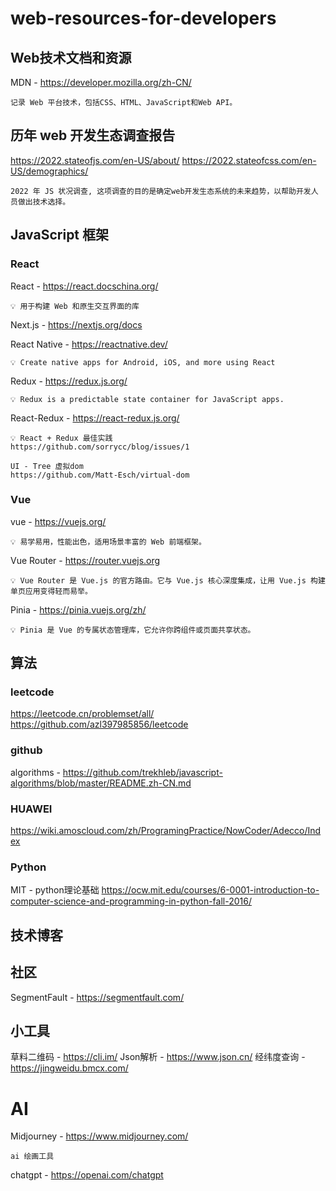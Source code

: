 # web-resources-for-developers

## Web技术文档和资源

MDN - <https://developer.mozilla.org/zh-CN/>

```
记录 Web 平台技术，包括CSS、HTML、JavaScript和Web API。
```

## 历年 web 开发生态调查报告

<https://2022.stateofjs.com/en-US/about/>
<https://2022.stateofcss.com/en-US/demographics/>

```
2022 年 JS 状况调查, 这项调查的目的是确定web开发生态系统的未来趋势，以帮助开发人员做出技术选择。
```

## JavaScript 框架

### React

React - <https://react.docschina.org/>

```
💡 用于构建 Web 和原生交互界面的库
```

Next.js - <https://nextjs.org/docs>

React Native - <https://reactnative.dev/>

```
💡 Create native apps for Android, iOS, and more using React
```

Redux - <https://redux.js.org/>

```
💡 Redux is a predictable state container for JavaScript apps.
```

React-Redux - <https://react-redux.js.org/>

```
💡 React + Redux 最佳实践 
https://github.com/sorrycc/blog/issues/1

UI - Tree 虚拟dom
https://github.com/Matt-Esch/virtual-dom
```

### Vue

vue - <https://vuejs.org/>

```
💡 易学易用，性能出色，适用场景丰富的 Web 前端框架。
```

Vue Router - <https://router.vuejs.org>

```
💡 Vue Router 是 Vue.js 的官方路由。它与 Vue.js 核心深度集成，让用 Vue.js 构建单页应用变得轻而易举。
```

Pinia - <https://pinia.vuejs.org/zh/>

```
💡 Pinia 是 Vue 的专属状态管理库，它允许你跨组件或页面共享状态。
```

## 算法

### leetcode

<https://leetcode.cn/problemset/all/>
<https://github.com/azl397985856/leetcode>

### github

algorithms - <https://github.com/trekhleb/javascript-algorithms/blob/master/README.zh-CN.md>

### HUAWEI

<https://wiki.amoscloud.com/zh/ProgramingPractice/NowCoder/Adecco/Index>

### Python

MIT - python理论基础
<https://ocw.mit.edu/courses/6-0001-introduction-to-computer-science-and-programming-in-python-fall-2016/>

## 技术博客

## 社区

SegmentFault - <https://segmentfault.com/>

## 小工具

草料二维码 - <https://cli.im/>
Json解析 - <https://www.json.cn/>
经纬度查询 - <https://jingweidu.bmcx.com/>

# AI

Midjourney - <https://www.midjourney.com/>

```
ai 绘画工具
```

chatgpt - <https://openai.com/chatgpt>
